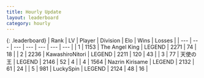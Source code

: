 ```yaml
---
title: Hourly Update
layout: leaderboard
category: hourly
---
```


{: .leaderboard}
| Rank | LV | Player | Division | Elo | Wins | Losses |
| --- | --- | --- | --- | --- | --- | --- |
| <span data-change="0">1</span> | 1153 | <span title="ID: 547162">The Angel King</span> | LEGEND | <span data-change="6">2271</span> | <span data-change="1">74</span> | <span data-change="0">18</span> |
| <span data-change="0">2</span> | 2236 | <span title="ID: 164871">KawashiroNitori</span> | LEGEND | <span data-change="0">2211</span> | <span data-change="0">120</span> | <span data-change="0">43</span> |
| <span data-change="0">3</span> | 77 | <span title="ID: 584924">天使の王</span> | LEGEND | <span data-change="0">2146</span> | <span data-change="0">52</span> | <span data-change="0">4</span> |
| <span data-change="0">4</span> | 1564 | <span title="ID: 315148">Nazrin Kirisame</span> | LEGEND | <span data-change="0">2132</span> | <span data-change="0">61</span> | <span data-change="0">24</span> |
| <span data-change="0">5</span> | 981 | <span title="ID: 498412">LuckySpin</span> | LEGEND | <span data-change="0">2124</span> | <span data-change="0">48</span> | <span data-change="0">16</span> |